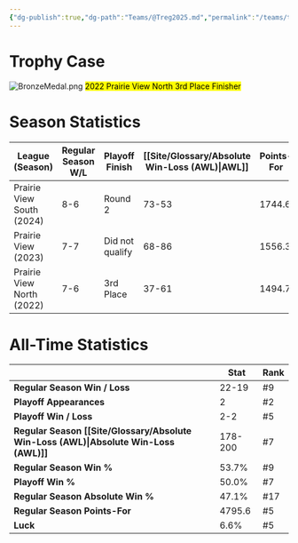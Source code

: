 ```yaml
---
{"dg-publish":true,"dg-path":"Teams/@Treg2025.md","permalink":"/teams/treg2025/"}
---
```


# Trophy Case

![BronzeMedal.png](/img/user/z_Assets/img/BronzeMedal.png)
<mark class="orange mark-default">2022 Prairie View North 3rd Place Finisher</mark>
# Season Statistics
| **League (Season)** | **Regular Season W/L** | **Playoff Finish** | **[[Site/Glossary/Absolute Win-Loss (AWL)\|AWL]]** | **Points-For** |
| ------------------- | ---------------------- | ------------------ | ------------------------------------ | -------------- |
| Prairie View South (2024) | 8-6 | Round 2 | 73-53 | 1744.6 |
| Prairie View (2023) | 7-7 | Did not qualify | 68-86 | 1556.3 |
| Prairie View North (2022) | 7-6 | 3rd Place | 37-61 | 1494.7 |
# All-Time Statistics
|                                                | **Stat** | **Rank** |
| ---------------------------------------------- | -------- | -------- |
| **Regular Season Win / Loss**                  | 22-19 | #9 |
| **Playoff Appearances**                        | 2 | #2 |
| **Playoff Win / Loss**                         | 2-2 | #5 |
| **Regular Season [[Site/Glossary/Absolute Win-Loss (AWL)\|Absolute Win-Loss (AWL)]]** | 178-200 | #7 |
| **Regular Season Win %**                       | 53.7% | #9 |
| **Playoff Win %**                              | 50.0% | #7 |
| **Regular Season Absolute Win %**              | 47.1% | #17 |
| **Regular Season Points-For**                  | 4795.6 | #5 |
| **Luck**                                       | 6.6% | #5 |